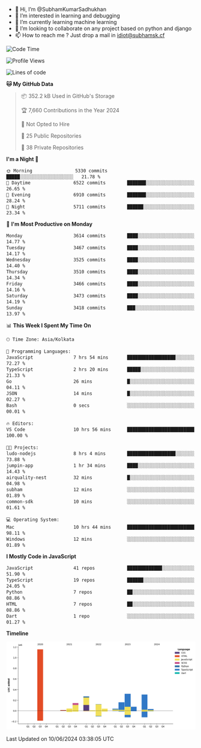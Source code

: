 - 👋 Hi, I’m @SubhamKumarSadhukhan
- 👀 I’m interested in learning and debugging
- 🌱 I’m currently learning machine learning
- 💞️ I’m looking to collaborate on any project based on python and django
- 📫 How to reach me ?
      Just drop a mail in idiot@subhamsk.cf

<!---
SubhamKumarSadhukhan/SubhamKumarSadhukhan is a ✨ special ✨ repository because its `README.md` (this file) appears on your GitHub profile.
You can click the Preview link to take a look at your changes.
--->


<!--START_SECTION:waka-->
![Code Time](http://img.shields.io/badge/Code%20Time-2%2C227%20hrs%202%20mins-blue)

![Profile Views](http://img.shields.io/badge/Profile%20Views-0-blue)

![Lines of code](https://img.shields.io/badge/From%20Hello%20World%20I%27ve%20Written-2.7%20million%20lines%20of%20code-blue)

**🐱 My GitHub Data** 

> 📦 352.2 kB Used in GitHub's Storage 
 > 
> 🏆 7,660 Contributions in the Year 2024
 > 
> 🚫 Not Opted to Hire
 > 
> 📜 25 Public Repositories 
 > 
> 🔑 38 Private Repositories 
 > 
**I'm a Night 🦉** 

```text
🌞 Morning                5330 commits        █████░░░░░░░░░░░░░░░░░░░░   21.78 % 
🌆 Daytime                6522 commits        ███████░░░░░░░░░░░░░░░░░░   26.65 % 
🌃 Evening                6910 commits        ███████░░░░░░░░░░░░░░░░░░   28.24 % 
🌙 Night                  5711 commits        ██████░░░░░░░░░░░░░░░░░░░   23.34 % 
```
📅 **I'm Most Productive on Monday** 

```text
Monday                   3614 commits        ████░░░░░░░░░░░░░░░░░░░░░   14.77 % 
Tuesday                  3467 commits        ████░░░░░░░░░░░░░░░░░░░░░   14.17 % 
Wednesday                3525 commits        ████░░░░░░░░░░░░░░░░░░░░░   14.40 % 
Thursday                 3510 commits        ████░░░░░░░░░░░░░░░░░░░░░   14.34 % 
Friday                   3466 commits        ████░░░░░░░░░░░░░░░░░░░░░   14.16 % 
Saturday                 3473 commits        ████░░░░░░░░░░░░░░░░░░░░░   14.19 % 
Sunday                   3418 commits        ███░░░░░░░░░░░░░░░░░░░░░░   13.97 % 
```


📊 **This Week I Spent My Time On** 

```text
🕑︎ Time Zone: Asia/Kolkata

💬 Programming Languages: 
JavaScript               7 hrs 54 mins       ██████████████████░░░░░░░   72.27 % 
TypeScript               2 hrs 20 mins       █████░░░░░░░░░░░░░░░░░░░░   21.33 % 
Go                       26 mins             █░░░░░░░░░░░░░░░░░░░░░░░░   04.11 % 
JSON                     14 mins             █░░░░░░░░░░░░░░░░░░░░░░░░   02.27 % 
Bash                     0 secs              ░░░░░░░░░░░░░░░░░░░░░░░░░   00.01 % 

🔥 Editors: 
VS Code                  10 hrs 56 mins      █████████████████████████   100.00 % 

🐱‍💻 Projects: 
ludo-nodejs              8 hrs 4 mins        ██████████████████░░░░░░░   73.88 % 
jumpin-app               1 hr 34 mins        ████░░░░░░░░░░░░░░░░░░░░░   14.43 % 
airquality-nest          32 mins             █░░░░░░░░░░░░░░░░░░░░░░░░   04.98 % 
subham                   12 mins             ░░░░░░░░░░░░░░░░░░░░░░░░░   01.89 % 
common-sdk               10 mins             ░░░░░░░░░░░░░░░░░░░░░░░░░   01.61 % 

💻 Operating System: 
Mac                      10 hrs 44 mins      █████████████████████████   98.11 % 
Windows                  12 mins             ░░░░░░░░░░░░░░░░░░░░░░░░░   01.89 % 
```

**I Mostly Code in JavaScript** 

```text
JavaScript               41 repos            █████████████░░░░░░░░░░░░   51.90 % 
TypeScript               19 repos            ██████░░░░░░░░░░░░░░░░░░░   24.05 % 
Python                   7 repos             ██░░░░░░░░░░░░░░░░░░░░░░░   08.86 % 
HTML                     7 repos             ██░░░░░░░░░░░░░░░░░░░░░░░   08.86 % 
Dart                     1 repo              ░░░░░░░░░░░░░░░░░░░░░░░░░   01.27 % 
```



**Timeline**

![Lines of Code chart](https://raw.githubusercontent.com/SubhamKumarSadhukhan/SubhamKumarSadhukhan/main/assets/bar_graph.png)


 Last Updated on 10/06/2024 03:38:05 UTC
<!--END_SECTION:waka-->
